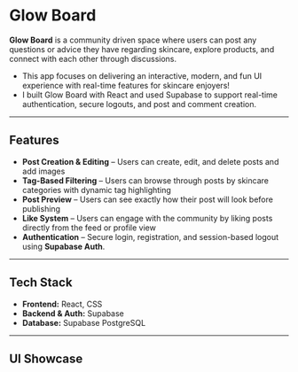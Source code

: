 # Glow Board
**Glow Board** is a community driven space where users can post any questions or advice they have regarding skincare, explore products, and connect with each other through discussions.

- This app focuses on delivering an interactive, modern, and fun UI experience with real-time features for skincare enjoyers!
- I built Glow Board with React and used Supabase to support real-time authentication, secure logouts, and post and comment creation. 

---

## Features

- **Post Creation & Editing** – Users can create, edit, and delete posts and add images
- **Tag-Based Filtering** – Users can browse through posts by skincare categories with dynamic tag highlighting
- **Post Preview** – Users can see exactly how their post will look before publishing
- **Like System** – Users can engage with the community by liking posts directly from the feed or profile view
- **Authentication** – Secure login, registration, and session-based logout using **Supabase Auth**.

---

## Tech Stack

- **Frontend:** React, CSS
- **Backend & Auth:** Supabase
- **Database:** Supabase PostgreSQL

---

## UI Showcase


